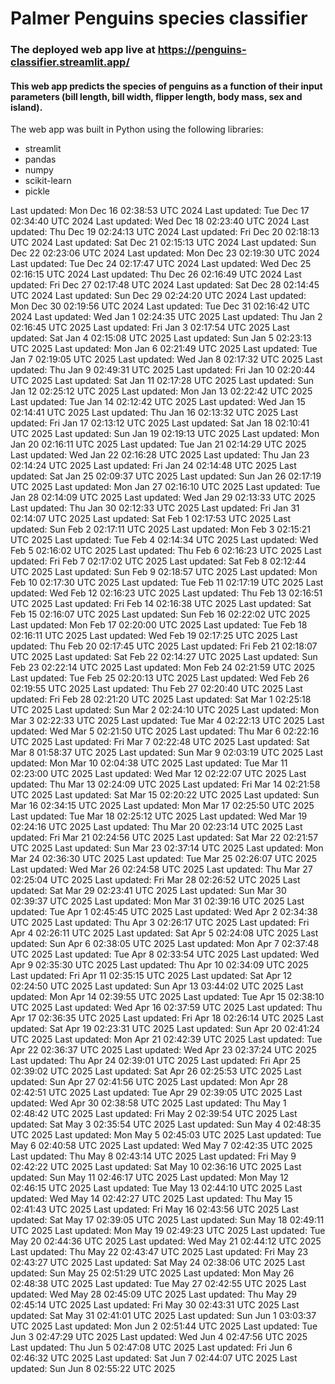 # Palmer Penguins species classifier
### The deployed web app live at https://penguins-classifier.streamlit.app/
#### This web app predicts the species of penguins as a function of their input parameters (bill length, bill width, flipper length, body mass, sex and island).
The web app was built in Python using the following libraries:<br>
- streamlit
- pandas
- numpy
- scikit-learn
- pickle


Last updated: Mon Dec 16 02:38:53 UTC 2024
Last updated: Tue Dec 17 02:34:40 UTC 2024
Last updated: Wed Dec 18 02:23:40 UTC 2024
Last updated: Thu Dec 19 02:24:13 UTC 2024
Last updated: Fri Dec 20 02:18:13 UTC 2024
Last updated: Sat Dec 21 02:15:13 UTC 2024
Last updated: Sun Dec 22 02:23:06 UTC 2024
Last updated: Mon Dec 23 02:19:30 UTC 2024
Last updated: Tue Dec 24 02:17:47 UTC 2024
Last updated: Wed Dec 25 02:16:15 UTC 2024
Last updated: Thu Dec 26 02:16:49 UTC 2024
Last updated: Fri Dec 27 02:17:48 UTC 2024
Last updated: Sat Dec 28 02:14:45 UTC 2024
Last updated: Sun Dec 29 02:24:20 UTC 2024
Last updated: Mon Dec 30 02:19:56 UTC 2024
Last updated: Tue Dec 31 02:16:42 UTC 2024
Last updated: Wed Jan  1 02:24:35 UTC 2025
Last updated: Thu Jan  2 02:16:45 UTC 2025
Last updated: Fri Jan  3 02:17:54 UTC 2025
Last updated: Sat Jan  4 02:15:08 UTC 2025
Last updated: Sun Jan  5 02:23:13 UTC 2025
Last updated: Mon Jan  6 02:21:49 UTC 2025
Last updated: Tue Jan  7 02:19:05 UTC 2025
Last updated: Wed Jan  8 02:17:32 UTC 2025
Last updated: Thu Jan  9 02:49:31 UTC 2025
Last updated: Fri Jan 10 02:20:44 UTC 2025
Last updated: Sat Jan 11 02:17:28 UTC 2025
Last updated: Sun Jan 12 02:25:12 UTC 2025
Last updated: Mon Jan 13 02:22:42 UTC 2025
Last updated: Tue Jan 14 02:12:42 UTC 2025
Last updated: Wed Jan 15 02:14:41 UTC 2025
Last updated: Thu Jan 16 02:13:32 UTC 2025
Last updated: Fri Jan 17 02:13:12 UTC 2025
Last updated: Sat Jan 18 02:10:41 UTC 2025
Last updated: Sun Jan 19 02:19:13 UTC 2025
Last updated: Mon Jan 20 02:16:11 UTC 2025
Last updated: Tue Jan 21 02:14:29 UTC 2025
Last updated: Wed Jan 22 02:16:28 UTC 2025
Last updated: Thu Jan 23 02:14:24 UTC 2025
Last updated: Fri Jan 24 02:14:48 UTC 2025
Last updated: Sat Jan 25 02:09:37 UTC 2025
Last updated: Sun Jan 26 02:17:19 UTC 2025
Last updated: Mon Jan 27 02:16:10 UTC 2025
Last updated: Tue Jan 28 02:14:09 UTC 2025
Last updated: Wed Jan 29 02:13:33 UTC 2025
Last updated: Thu Jan 30 02:12:33 UTC 2025
Last updated: Fri Jan 31 02:14:07 UTC 2025
Last updated: Sat Feb  1 02:17:53 UTC 2025
Last updated: Sun Feb  2 02:17:11 UTC 2025
Last updated: Mon Feb  3 02:15:21 UTC 2025
Last updated: Tue Feb  4 02:14:34 UTC 2025
Last updated: Wed Feb  5 02:16:02 UTC 2025
Last updated: Thu Feb  6 02:16:23 UTC 2025
Last updated: Fri Feb  7 02:17:02 UTC 2025
Last updated: Sat Feb  8 02:12:44 UTC 2025
Last updated: Sun Feb  9 02:18:57 UTC 2025
Last updated: Mon Feb 10 02:17:30 UTC 2025
Last updated: Tue Feb 11 02:17:19 UTC 2025
Last updated: Wed Feb 12 02:16:23 UTC 2025
Last updated: Thu Feb 13 02:16:51 UTC 2025
Last updated: Fri Feb 14 02:16:38 UTC 2025
Last updated: Sat Feb 15 02:16:07 UTC 2025
Last updated: Sun Feb 16 02:22:02 UTC 2025
Last updated: Mon Feb 17 02:20:00 UTC 2025
Last updated: Tue Feb 18 02:16:11 UTC 2025
Last updated: Wed Feb 19 02:17:25 UTC 2025
Last updated: Thu Feb 20 02:17:45 UTC 2025
Last updated: Fri Feb 21 02:18:07 UTC 2025
Last updated: Sat Feb 22 02:14:27 UTC 2025
Last updated: Sun Feb 23 02:22:14 UTC 2025
Last updated: Mon Feb 24 02:21:59 UTC 2025
Last updated: Tue Feb 25 02:20:13 UTC 2025
Last updated: Wed Feb 26 02:19:55 UTC 2025
Last updated: Thu Feb 27 02:20:40 UTC 2025
Last updated: Fri Feb 28 02:21:20 UTC 2025
Last updated: Sat Mar  1 02:25:18 UTC 2025
Last updated: Sun Mar  2 02:24:10 UTC 2025
Last updated: Mon Mar  3 02:22:33 UTC 2025
Last updated: Tue Mar  4 02:22:13 UTC 2025
Last updated: Wed Mar  5 02:21:50 UTC 2025
Last updated: Thu Mar  6 02:22:16 UTC 2025
Last updated: Fri Mar  7 02:22:48 UTC 2025
Last updated: Sat Mar  8 01:58:37 UTC 2025
Last updated: Sun Mar  9 02:03:19 UTC 2025
Last updated: Mon Mar 10 02:04:38 UTC 2025
Last updated: Tue Mar 11 02:23:00 UTC 2025
Last updated: Wed Mar 12 02:22:07 UTC 2025
Last updated: Thu Mar 13 02:24:09 UTC 2025
Last updated: Fri Mar 14 02:21:58 UTC 2025
Last updated: Sat Mar 15 02:20:22 UTC 2025
Last updated: Sun Mar 16 02:34:15 UTC 2025
Last updated: Mon Mar 17 02:25:50 UTC 2025
Last updated: Tue Mar 18 02:25:12 UTC 2025
Last updated: Wed Mar 19 02:24:16 UTC 2025
Last updated: Thu Mar 20 02:23:14 UTC 2025
Last updated: Fri Mar 21 02:24:56 UTC 2025
Last updated: Sat Mar 22 02:21:57 UTC 2025
Last updated: Sun Mar 23 02:37:14 UTC 2025
Last updated: Mon Mar 24 02:36:30 UTC 2025
Last updated: Tue Mar 25 02:26:07 UTC 2025
Last updated: Wed Mar 26 02:24:58 UTC 2025
Last updated: Thu Mar 27 02:25:04 UTC 2025
Last updated: Fri Mar 28 02:26:52 UTC 2025
Last updated: Sat Mar 29 02:23:41 UTC 2025
Last updated: Sun Mar 30 02:39:37 UTC 2025
Last updated: Mon Mar 31 02:39:16 UTC 2025
Last updated: Tue Apr  1 02:45:45 UTC 2025
Last updated: Wed Apr  2 02:34:38 UTC 2025
Last updated: Thu Apr  3 02:26:17 UTC 2025
Last updated: Fri Apr  4 02:26:11 UTC 2025
Last updated: Sat Apr  5 02:24:08 UTC 2025
Last updated: Sun Apr  6 02:38:05 UTC 2025
Last updated: Mon Apr  7 02:37:48 UTC 2025
Last updated: Tue Apr  8 02:33:54 UTC 2025
Last updated: Wed Apr  9 02:35:30 UTC 2025
Last updated: Thu Apr 10 02:34:09 UTC 2025
Last updated: Fri Apr 11 02:35:15 UTC 2025
Last updated: Sat Apr 12 02:24:50 UTC 2025
Last updated: Sun Apr 13 03:44:02 UTC 2025
Last updated: Mon Apr 14 02:39:55 UTC 2025
Last updated: Tue Apr 15 02:38:10 UTC 2025
Last updated: Wed Apr 16 02:37:59 UTC 2025
Last updated: Thu Apr 17 02:36:35 UTC 2025
Last updated: Fri Apr 18 02:26:14 UTC 2025
Last updated: Sat Apr 19 02:23:31 UTC 2025
Last updated: Sun Apr 20 02:41:24 UTC 2025
Last updated: Mon Apr 21 02:42:39 UTC 2025
Last updated: Tue Apr 22 02:36:37 UTC 2025
Last updated: Wed Apr 23 02:37:24 UTC 2025
Last updated: Thu Apr 24 02:39:01 UTC 2025
Last updated: Fri Apr 25 02:39:02 UTC 2025
Last updated: Sat Apr 26 02:25:53 UTC 2025
Last updated: Sun Apr 27 02:41:56 UTC 2025
Last updated: Mon Apr 28 02:42:51 UTC 2025
Last updated: Tue Apr 29 02:39:05 UTC 2025
Last updated: Wed Apr 30 02:38:58 UTC 2025
Last updated: Thu May  1 02:48:42 UTC 2025
Last updated: Fri May  2 02:39:54 UTC 2025
Last updated: Sat May  3 02:35:54 UTC 2025
Last updated: Sun May  4 02:48:35 UTC 2025
Last updated: Mon May  5 02:45:03 UTC 2025
Last updated: Tue May  6 02:40:58 UTC 2025
Last updated: Wed May  7 02:42:35 UTC 2025
Last updated: Thu May  8 02:43:14 UTC 2025
Last updated: Fri May  9 02:42:22 UTC 2025
Last updated: Sat May 10 02:36:16 UTC 2025
Last updated: Sun May 11 02:46:17 UTC 2025
Last updated: Mon May 12 02:46:15 UTC 2025
Last updated: Tue May 13 02:44:10 UTC 2025
Last updated: Wed May 14 02:42:27 UTC 2025
Last updated: Thu May 15 02:41:43 UTC 2025
Last updated: Fri May 16 02:43:56 UTC 2025
Last updated: Sat May 17 02:39:05 UTC 2025
Last updated: Sun May 18 02:49:11 UTC 2025
Last updated: Mon May 19 02:49:23 UTC 2025
Last updated: Tue May 20 02:44:36 UTC 2025
Last updated: Wed May 21 02:44:12 UTC 2025
Last updated: Thu May 22 02:43:47 UTC 2025
Last updated: Fri May 23 02:43:27 UTC 2025
Last updated: Sat May 24 02:38:06 UTC 2025
Last updated: Sun May 25 02:51:29 UTC 2025
Last updated: Mon May 26 02:48:38 UTC 2025
Last updated: Tue May 27 02:42:55 UTC 2025
Last updated: Wed May 28 02:45:09 UTC 2025
Last updated: Thu May 29 02:45:14 UTC 2025
Last updated: Fri May 30 02:43:31 UTC 2025
Last updated: Sat May 31 02:41:01 UTC 2025
Last updated: Sun Jun  1 03:03:37 UTC 2025
Last updated: Mon Jun  2 02:51:44 UTC 2025
Last updated: Tue Jun  3 02:47:29 UTC 2025
Last updated: Wed Jun  4 02:47:56 UTC 2025
Last updated: Thu Jun  5 02:47:08 UTC 2025
Last updated: Fri Jun  6 02:46:32 UTC 2025
Last updated: Sat Jun  7 02:44:07 UTC 2025
Last updated: Sun Jun  8 02:55:22 UTC 2025
